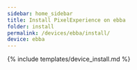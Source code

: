 ```yaml
---
sidebar: home_sidebar
title: Install PixelExperience on ebba
folder: install
permalink: /devices/ebba/install/
device: ebba
---
```

{% include templates/device_install.md %}
